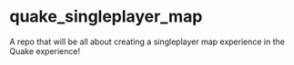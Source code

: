 # quake_singleplayer_map
A repo that will be all about creating a singleplayer map experience in the Quake experience! 
